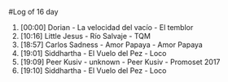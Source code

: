 #Log of 16 day

1. [00:00] Dorian - La velocidad del vacío - El temblor
1. [10:16] Little Jesus - Río Salvaje - TQM
1. [18:57] Carlos Sadness - Amor Papaya - Amor Papaya
1. [19:01] Siddhartha - El Vuelo del Pez - Loco
1. [19:09] Peer Kusiv - unknown - Peer Kusiv - Promoset 2017
1. [19:10] Siddhartha - El Vuelo del Pez - Loco
